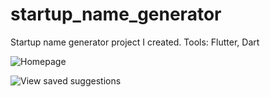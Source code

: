 # startup_name_generator

Startup name generator project I created. 
Tools: Flutter, Dart


![Homepage](https://live.staticflickr.com/65535/51812645453_0c60f67fda_k.jpg)

![View saved suggestions](https://live.staticflickr.com/65535/51811581222_98dbc712ef_k.jpg)

